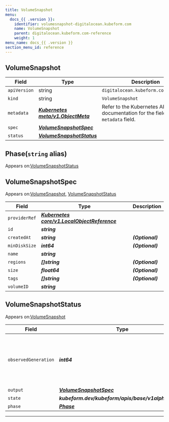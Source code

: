 ```yaml
---
title: VolumeSnapshot
menu:
  docs_{{ .version }}:
    identifier: volumesnapshot-digitalocean.kubeform.com
    name: VolumeSnapshot
    parent: digitalocean.kubeform.com-reference
    weight: 1
menu_name: docs_{{ .version }}
section_menu_id: reference
---
```


## VolumeSnapshot
| Field | Type | Description |
| ------ | ----- | ----------- |
| `apiVersion` | string | `digitalocean.kubeform.com/v1alpha1` |
|    `kind` | string | `VolumeSnapshot` |
| `metadata` | ***[Kubernetes meta/v1.ObjectMeta](https://v1-18.docs.kubernetes.io/docs/reference/generated/kubernetes-api/v1.18/#objectmeta-v1-meta)***|Refer to the Kubernetes API documentation for the fields of the `metadata` field.|
| `spec` | ***[VolumeSnapshotSpec](#volumesnapshotspec)***||
| `status` | ***[VolumeSnapshotStatus](#volumesnapshotstatus)***||
## Phase(`string` alias)

Appears on:[VolumeSnapshotStatus](#volumesnapshotstatus)

## VolumeSnapshotSpec

Appears on:[VolumeSnapshot](#volumesnapshot), [VolumeSnapshotStatus](#volumesnapshotstatus)

| Field | Type | Description |
| ------ | ----- | ----------- |
| `providerRef` | ***[Kubernetes core/v1.LocalObjectReference](https://v1-18.docs.kubernetes.io/docs/reference/generated/kubernetes-api/v1.18/#localobjectreference-v1-core)***||
| `id` | ***string***||
| `createdAt` | ***string***| ***(Optional)*** |
| `minDiskSize` | ***int64***| ***(Optional)*** |
| `name` | ***string***||
| `regions` | ***[]string***| ***(Optional)*** |
| `size` | ***float64***| ***(Optional)*** |
| `tags` | ***[]string***| ***(Optional)*** |
| `volumeID` | ***string***||
## VolumeSnapshotStatus

Appears on:[VolumeSnapshot](#volumesnapshot)

| Field | Type | Description |
| ------ | ----- | ----------- |
| `observedGeneration` | ***int64***| ***(Optional)*** Resource generation, which is updated on mutation by the API Server.|
| `output` | ***[VolumeSnapshotSpec](#volumesnapshotspec)***| ***(Optional)*** |
| `state` | ***kubeform.dev/kubeform/apis/base/v1alpha1.State***| ***(Optional)*** |
| `phase` | ***[Phase](#phase)***| ***(Optional)*** |
---
